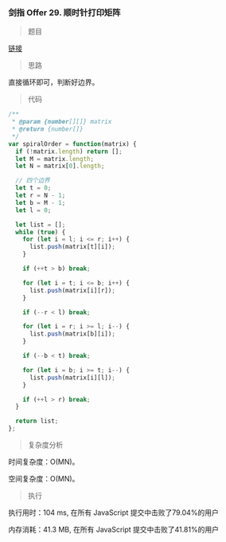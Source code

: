 ### 剑指 Offer 29. 顺时针打印矩阵

> 题目

[链接](https://leetcode-cn.com/problems/shun-shi-zhen-da-yin-ju-zhen-lcof/)

> 思路

直接循环即可，判断好边界。

> 代码

```js
/**
 * @param {number[][]} matrix
 * @return {number[]}
 */
var spiralOrder = function(matrix) {
  if (!matrix.length) return [];
  let M = matrix.length;
  let N = matrix[0].length;

  // 四个边界
  let t = 0;
  let r = N - 1;
  let b = M - 1;
  let l = 0;

  let list = [];
  while (true) {
    for (let i = l; i <= r; i++) {
      list.push(matrix[t][i]);
    }

    if (++t > b) break;

    for (let i = t; i <= b; i++) {
      list.push(matrix[i][r]);
    }

    if (--r < l) break;

    for (let i = r; i >= l; i--) {
      list.push(matrix[b][i]);
    }

    if (--b < t) break;

    for (let i = b; i >= t; i--) {
      list.push(matrix[i][l]);
    }

    if (++l > r) break;
  }

  return list;
};
```

> 复杂度分析

时间复杂度：O(MN)。

空间复杂度：O(MN)。

> 执行

执行用时：104 ms, 在所有 JavaScript 提交中击败了79.04%的用户

内存消耗：41.3 MB, 在所有 JavaScript 提交中击败了41.81%的用户